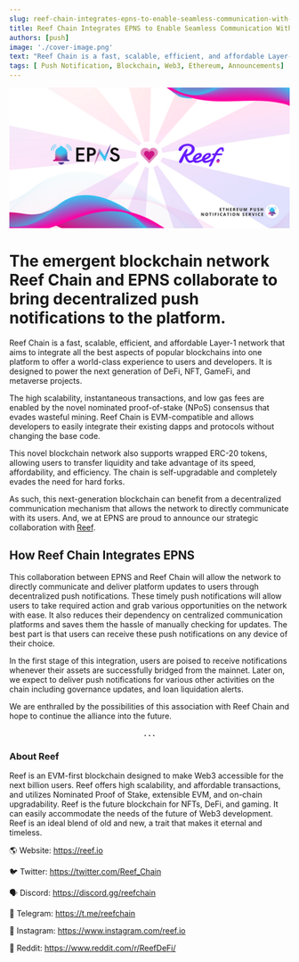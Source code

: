 ```yaml
---
slug: reef-chain-integrates-epns-to-enable-seamless-communication-with-users
title: Reef Chain Integrates EPNS to Enable Seamless Communication With Users
authors: [push]
image: './cover-image.png'
text: "Reef Chain is a fast, scalable, efficient, and affordable Layer-1 network that aims to integrate all the best aspects of popular blockchains into one platform to offer a world-class experience to users and developers. It is designed to power the next generation of DeFi, NFT, GameFi, and metaverse projects."
tags: [ Push Notification, Blockchain, Web3, Ethereum, Announcements]
---
```


![Cover image of Reef Chain Integrates EPNS to Enable Seamless Communication With Users](./cover-image.png)
<!--truncate-->

<!--customheaderpoint-->
# The emergent blockchain network Reef Chain and EPNS collaborate to bring decentralized push notifications to the platform.<br/>

Reef Chain is a fast, scalable, efficient, and affordable Layer-1 network that aims to integrate all the best aspects of popular blockchains into one platform to offer a world-class experience to users and developers. It is designed to power the next generation of DeFi, NFT, GameFi, and metaverse projects.


The high scalability, instantaneous transactions, and low gas fees are enabled by the novel nominated proof-of-stake (NPoS) consensus that evades wasteful mining. Reef Chain is EVM-compatible and allows developers to easily integrate their existing dapps and protocols without changing the base code.

This novel blockchain network also supports wrapped ERC-20 tokens, allowing users to transfer liquidity and take advantage of its speed, affordability, and efficiency. The chain is self-upgradable and completely evades the need for hard forks.

As such, this next-generation blockchain can benefit from a decentralized communication mechanism that allows the network to directly communicate with its users. And, we at EPNS are proud to announce our strategic collaboration with [Reef](https://medium.com/u/4f1649b3658b?source=post_page-----f5e80bb632ff--------------------------------).

## How Reef Chain Integrates EPNS
This collaboration between EPNS and Reef Chain will allow the network to directly communicate and deliver platform updates to users through decentralized push notifications. These timely push notifications will allow users to take required action and grab various opportunities on the network with ease. It also reduces their dependency on centralized communication platforms and saves them the hassle of manually checking for updates. The best part is that users can receive these push notifications on any device of their choice.

In the first stage of this integration, users are poised to receive notifications whenever their assets are successfully bridged from the mainnet. Later on, we expect to deliver push notifications for various other activities on the chain including governance updates, and loan liquidation alerts.

We are enthralled by the possibilities of this association with Reef Chain and hope to continue the alliance into the future.

<center><b>.  .  .</b></center>

### About Reef
Reef is an EVM-first blockchain designed to make Web3 accessible for the next billion users. Reef offers high scalability, and affordable transactions, and utilizes Nominated Proof of Stake, extensible EVM, and on-chain upgradability. Reef is the future blockchain for NFTs, DeFi, and gaming. It can easily accommodate the needs of the future of Web3 development. Reef is an ideal blend of old and new, a trait that makes it eternal and timeless.

🌎 Website: https://reef.io

🐦 Twitter: https://twitter.com/Reef_Chain

🗣 Discord: https://discord.gg/reefchain

💬 Telegram: https://t.me/reefchain

📸 Instagram: https://www.instagram.com/reef.io

🤖 Reddit: https://www.reddit.com/r/ReefDeFi/




